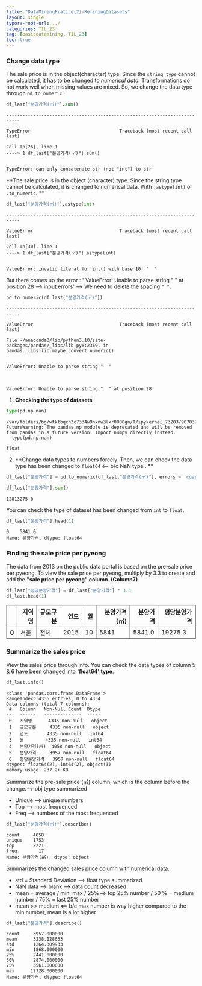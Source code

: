 ```yaml
---
title: "DataMiningPratice(2)-RefiningDatasets"
layout: single
typora-root-url: ../
categories: TIL_23
tag: [basicdatamining, TIL_23]
toc: true
---
```




### Change data type

The sale price is in the object(character) type. Since the `string type` cannot be calculated, it has to be changed to *numerical data.* Transformations do not work well when missing values are mixed. So, we change the data type through `pd.to_numeric`.


```python
df_last["분양가격(㎡)"].sum()
```


    ---------------------------------------------------------------------------
    
    TypeError                                 Traceback (most recent call last)
    
    Cell In[26], line 1
    ----> 1 df_last["분양가격(㎡)"].sum()


    TypeError: can only concatenate str (not "int") to str







**The sale price is in the object (character) type. Since the string type cannot be calculated, it is changed to numerical data. With `.astype(int)` or `.to_numeric`. **


```python
df_last["분양가격(㎡)"].astype(int)
```


    ---------------------------------------------------------------------------
    
    ValueError                                Traceback (most recent call last)
    
    Cell In[30], line 1
    ----> 1 df_last["분양가격(㎡)"].astype(int)


    ValueError: invalid literal for int() with base 10: '  '







But there comes up the error : 
' ValueError: Unable to parse string "  " at position 28 --> input errors' 
--> We need to delete the spacing `" "`. 


```python
pd.to_numeric(df_last["분양가격(㎡)"])
```


    ---------------------------------------------------------------------------
    
    ValueError                                Traceback (most recent call last)
    
    File ~/anaconda3/lib/python3.10/site-packages/pandas/_libs/lib.pyx:2369, in pandas._libs.lib.maybe_convert_numeric()


    ValueError: Unable to parse string "  "


​    


    ValueError: Unable to parse string "  " at position 28





1. **Checking the type of datasets**


```python
type(pd.np.nan)
```

    /var/folders/bg/wtktbqcn3c7334w9nxnw3lxr0000gn/T/ipykernel_73203/907039516.py:1: FutureWarning: The pandas.np module is deprecated and will be removed from pandas in a future version. Import numpy directly instead.
      type(pd.np.nan)
    
    float



2. **Change data types to numbers forcely.
   Then, we can check the data type has been changed to `float64` <-- b/c NaN type . **


```python
df_last["분양가격"] = pd.to_numeric(df_last["분양가격(㎡)"], errors = 'coerce')
```


```python
df_last["분양가격"].sum()
```


    12813275.0



You can check the type of dataset has been changed from `int` to `float`.


```python
df_last["분양가격"].head(1)
```


    0    5841.0
    Name: 분양가격, dtype: float64



### Finding the sale price per pyeong

The data from 2013 on the public data portal is based on the pre-sale price per pyeong.
To view the sale price per pyeong, multiply by 3.3 to create and add the **"sale price per pyeong" column. (Column7)**


```python
df_last["평당분양가격"] = df_last["분양가격"] * 3.3
df_last.head(1)
```


<div>
<style scoped>
    .dataframe tbody tr th:only-of-type {
        vertical-align: middle;
    }


    .dataframe tbody tr th {
        vertical-align: top;
    }
    
    .dataframe thead th {
        text-align: right;
    }

</style>

<table border="1" class="dataframe">
  <thead>
    <tr style="text-align: right;">
      <th></th>
      <th>지역명</th>
      <th>규모구분</th>
      <th>연도</th>
      <th>월</th>
      <th>분양가격(㎡)</th>
      <th>분양가격</th>
      <th>평당분양가격</th>
    </tr>
  </thead>
  <tbody>
    <tr>
      <th>0</th>
      <td>서울</td>
      <td>전체</td>
      <td>2015</td>
      <td>10</td>
      <td>5841</td>
      <td>5841.0</td>
      <td>19275.3</td>
    </tr>
  </tbody>
</table>

</div>



### Summarize the sales price

View the sales price through info. You can check the data types of column 5 & 6 have been changed into __'float64' type__.


```python
df_last.info()
```

    <class 'pandas.core.frame.DataFrame'>
    RangeIndex: 4335 entries, 0 to 4334
    Data columns (total 7 columns):
     #   Column   Non-Null Count  Dtype  
    ---  ------   --------------  -----  
     0   지역명      4335 non-null   object 
     1   규모구분     4335 non-null   object 
     2   연도       4335 non-null   int64  
     3   월        4335 non-null   int64  
     4   분양가격(㎡)  4058 non-null   object 
     5   분양가격     3957 non-null   float64
     6   평당분양가격   3957 non-null   float64
    dtypes: float64(2), int64(2), object(3)
    memory usage: 237.2+ KB


Summarize the pre-sale price (㎡) column, which is the column before the change.--> obj type summarized

* Unique --> unique numbers
* Top --> most frequenced
* Freq --> numbers of the most frequenced


```python
df_last["분양가격(㎡)"].describe()
```


    count     4058
    unique    1753
    top       2221
    freq        17
    Name: 분양가격(㎡), dtype: object



Summarizes the changed sales price column with numerical data.

* std = Standard Deviation --> float type summarized
* NaN data --> blank --> data count decreased
* mean = average / min, max / 25%--> top 25% number / 50 % = medium number / 75% = last 25% number
* mean >> medium <== b/c max number is way higher compared to the min number, mean is a lot higher



```python
df_last["분양가격"].describe()
```




    count     3957.000000
    mean      3238.128633
    std       1264.309933
    min       1868.000000
    25%       2441.000000
    50%       2874.000000
    75%       3561.000000
    max      12728.000000
    Name: 분양가격, dtype: float64

